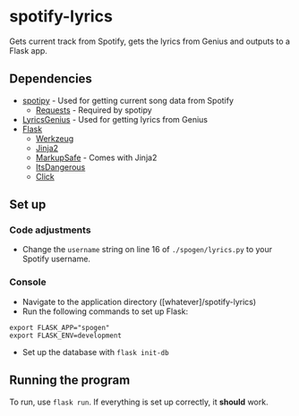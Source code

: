 # spotify-lyrics
Gets current track from Spotify, gets the lyrics from Genius and outputs to a Flask app.

## Dependencies
* [spotipy](https://github.com/plamere/spotipy) - Used for getting current song data from Spotify
  * [Requests](https://github.com/kennethreitz/requests) - Required by spotipy
* [LyricsGenius](https://github.com/johnwmillr/LyricsGenius) - Used for getting lyrics from Genius
* [Flask](http://flask.pocoo.org/docs/1.0/)
  * [Werkzeug](http://werkzeug.pocoo.org/)
  * [Jinja2](http://jinja.pocoo.org/)
  * [MarkupSafe](https://pypi.org/project/MarkupSafe/) - Comes with Jinja2
  * [ItsDangerous](https://pythonhosted.org/itsdangerous/)
  * [Click](http://click.pocoo.org/)

## Set up
### Code adjustments
* Change the `username` string on line 16 of `./spogen/lyrics.py` to your Spotify username.

### Console
* Navigate to the application directory ([whatever]/spotify-lyrics)
* Run the following commands to set up Flask:
```
export FLASK_APP="spogen"
export FLASK_ENV=development
```
* Set up the database with `flask init-db`

## Running the program
To run, use `flask run`. If everything is set up correctly, it **should** work.
